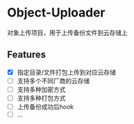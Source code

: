 # Object-Uploader

对象上传项目，用于上传备份文件到云存储上

## Features

- [x] 指定目录/文件打包上传到对应云存储
- [ ] 支持多个不同厂商的云存储
- [ ] 支持多种加密方式
- [ ] 支持多种打包方式
- [ ] 上传备份成功后hook
- [ ] ...